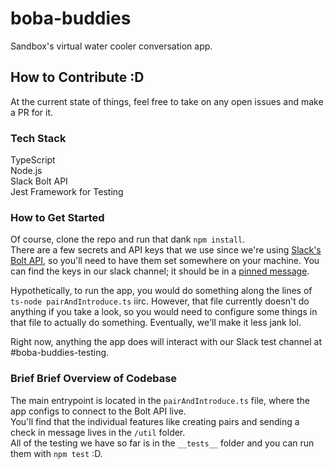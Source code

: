 # boba-buddies
Sandbox's virtual water cooler conversation app.


## How to Contribute :D
At the current state of things, feel free to take on any open issues and make a PR for it. 

### Tech Stack
TypeScript <br>
Node.js <br>
Slack Bolt API  <br>
Jest Framework for Testing <br>

### How to Get Started
Of course, clone the repo and run that dank `npm install`.<br>
There are a few secrets and API keys that we use since we're using [Slack's Bolt API](https://slack.dev/bolt-js/concepts), so you'll need to have them set somewhere on your machine.
You can find the keys in our slack channel; it should be in a [pinned message](https://sandboxneu.slack.com/archives/C02CNKJ3EQJ/p1643315402011100).

Hypothetically, to run the app, you would do something along the lines of `ts-node pairAndIntroduce.ts` iirc. However, that file currently doesn't do anything if you take a look, so you would need to
configure some things in that file to actually do something. Eventually, we'll make it less jank lol.<br>

Right now, anything the app does will interact with our Slack test channel at #boba-buddies-testing.

### Brief Brief Overview of Codebase
The main entrypoint is located in the `pairAndIntroduce.ts` file, where the app configs to connect to the Bolt API live.<br>
You'll find that the individual features like creating pairs and sending a check in message lives in the `/util` folder.<br>
All of the testing we have so far is in the `__tests__` folder and you can run them with `npm test` :D.
